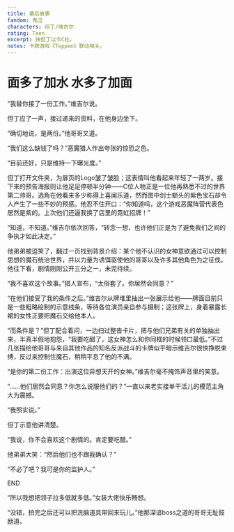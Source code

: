 ```yaml
---
title: 幕后故事
fandom: 鬼泣
characters: 但丁/维吉尔
rating: Teen
excerpt: 挟但丁以令C社。
notes: 卡牌游戏《Teppen》联动相关。
---
```


# 面多了加水 水多了加面



“我替你接了一份工作。”维吉尔说。

但丁应了一声，接过递来的资料，在他身边坐下。

“确切地说，是两份。”他哥哥又道。

“我们这么缺钱了吗？”恶魔猎人作出夸张的惊恐之色。

“目前还好，只是维持一下曝光度。”

但丁打开文件夹，为扉页的Logo皱了皱脸；这表情叫他看起来年轻了一两岁。接下来的预告海报则让他足足停顿半分钟——C位人物正是一位他再熟悉不过的世界第二帅哥。选角在他看来多少称得上喜闻乐道，然而图中剑士额头的紫色宝石却令人产生了一些不妙的预感。他忍不住开口：“你知道吗，这个游戏恶魔阵营代表色居然是紫的。上次他们还逼我换了店里的霓虹招牌！”

“知道，不知道。”维吉尔依次回答，“转念一想，也许他们正是为了避免我们之间的争执才如此决定。”

他弟弟被逗笑了，翻过一页找到背景介绍：某个他不认识的女神意欲通过可以控制思想的魔石统治世界，并以力量为诱饵驱使他的哥哥以及许多其他角色为之征伐。他往下看，剧情刚刚公开三分之一，未完待续。

“我不喜欢这个故事。”猎人宣布，“太俗套了。你居然会同意？”

“在他们接受了我的条件之后。”维吉尔从牌堆里抽出一张展示给他——牌面目前只是一些粗略绘制的示意线条，等待各位演员亲自参与摄制；这张牌上，身着暴露长裙的女性正要把魔石交给他本人。

“而条件是？”但丁配合着问，一边扫过整沓卡片，把与他们兄弟有关的单独抽出来，半真半假地抱怨，“我要吃醋了，这女神怎么和你同框的时候领口最低。”不过几张描绘他哥哥与来自其他作品的知名反派战斗的卡牌似乎暗示维吉尔很快挣脱束缚，反过来控制住魔石，稍稍平息了他的不满。

“是你的第二份工作：出演这位异想天开的女神。”维吉尔毫不掩饰声音里的笑意。

“……他们居然会同意？你怎么说服他们的？”一直以来老实接单干活儿的模范主角大为震撼。

“我照实说。”

但丁示意他讲清楚。

“我说，你不会喜欢这个剧情的。肯定要吃醋。”

他弟弟大笑：“然后他们也不跟我确认？”

“不必了吧？我可是你的监护人。”



END



“所以我想把领子拉多低就多低。”女装大佬快乐畅想。

“没错，拍完之后还可以把洗脑道具带回来玩儿。”他那深谙boss之道的哥哥无耻鼓励道。